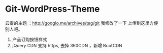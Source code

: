 # Git-WordPress-Theme

云雾的主题 ：http://googlo.me/archives/tag/git 
我修改了一下 上传到这里方便别人吧。

1. 产品订购按钮样式
2. jQuery CDN 支持 https, 去掉 360CDN ，新增 BootCDN
